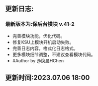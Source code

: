 ## 更新日志:

### 最新版本为:保后台模块 v.41-2

- 完善模块功能，优化代码。
- 修复KSU上模块开机启动失败。
- 完善日志内容，格式化日志格式。
- 更多模块细节调整，不建议查看模块代码。
- #Author by @焕晨HChen

## 更新时间:2023.07.06 18:00